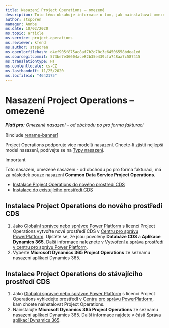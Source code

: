 ```yaml
---
title: Nasazení Project Operations – omezené
description: Toto téma obsahuje informace o tom, jak nainstalovat omezené nasazení Project Operations - od obchodu po pro forma fakturaci.
author: stsporen
manager: Annbe
ms.date: 10/02/2020
ms.topic: article
ms.service: project-operations
ms.reviewer: kfend
ms.author: stsporen
ms.openlocfilehash: d4ef905f875ac8af7b2d70c3e64506558bdea1ed
ms.sourcegitcommit: 573be7e36604ace82b35e439cfa748aa7c587415
ms.translationtype: HT
ms.contentlocale: cs-CZ
ms.lasthandoff: 11/25/2020
ms.locfileid: "4642175"
---
```

# <a name="deploy-project-operations---lite"></a>Nasazení Project Operations – omezené

_**Platí pro:** Omezené nasazení – od obchodu po pro forma fakturaci_

[!include [rename-banner](~/includes/cc-data-platform-banner.md)]

Project Operations podporuje více modelů nasazení. Chcete-li zjistit nejlepší model nasazení, podívejte se na [Typy nasazení](determine-deployment-type.md).


> [!IMPORTANT]
> Toto nasazení, omezené nasazení - od obchodu po pro forma fakturaci, má za následek pouze nasazení **Common Data Service Project Operations**.

- [Instalace Project Operations do nového prostředí CDS](#new)
- [Instalace do existujícího prostředí CDS](#existing)



## <a name="install-project-operations-to-a-new-cds-environment"></a><a name="new"></a>Instalace Project Operations do nového prostředí CDS

1. Jako [Globální správce nebo správce Power Platform](https://docs.microsoft.com/power-platform/admin/global-service-administrators-can-administer-without-license) s licencí Project Operations vytvořte nové prostředí CDS v [Centru pro správu PowerPlatform](https://admin.powerplatform.com). Ujistěte se, že jsou povoleny **Databáze CDS** a **Aplikace Dynamics 365**. Další informace naleznete v [Vytvoření a správa prostředí v centru pro správu Power Platform](https://docs.microsoft.com/power-platform/admin/create-environment#create-an-environment-in-the-power-platform-admin-center).
2. Vyberte **Microsoft Dynamics 365 Project Operations** ze seznamu nasazení aplikací Dynamics 365.


## <a name="install-project-operations-to-an-existing-cds-environment"></a><a name="existing"></a>Instalace Project Operations do stávajícího prostředí CDS

1. Jako [Globální správce nebo správce Power Platform](https://docs.microsoft.com/power-platform/admin/global-service-administrators-can-administer-without-license) s licencí Project Operations vyhledejte prostředí v [Centru pro správu PowerPlatform](https://admin.powerplatform.com), kam chcete nainstalovat Project Operations.
2. Nainstalujte **Microsoft Dynamics 365 Project Operations** ze seznamu nasazení aplikací Dynamics 365. Další informace najdete v části [Správa aplikací Dynamics 365](https://docs.microsoft.com/power-platform/admin/manage-apps).


